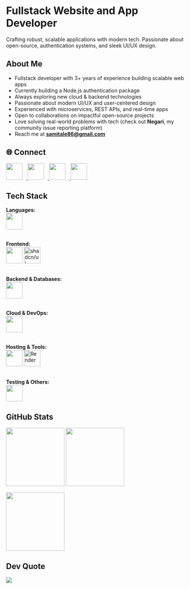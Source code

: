 <!-- Banner / Title -->
<h1 align="left">Fullstack Website and App Developer</h1>
<p align="left">
Crafting robust, scalable applications with modern tech. Passionate about open-source, authentication systems, and sleek UI/UX design.
</p>


## About Me
- Fullstack developer with 3+ years of experience building scalable web apps  
- Currently building a Node.js authentication package  
- Always exploring new cloud & backend technologies  
- Passionate about modern UI/UX and user-centered design  
- Experienced with microservices, REST APIs, and real-time apps  
- Open to collaborations on impactful open-source projects  
- Love solving real-world problems with tech (check out **Negari**, my community issue reporting platform)  
- Reach me at **samitale86@gmail.com**



## 🌐 Connect  
<p align="left">
  <a href="https://www.linkedin.com/in/samiux855/">
    <img src="https://skillicons.dev/icons?i=linkedin" width="45" style="margin-right:10px;" />
  </a>
  <a href="mailto:samitale86@gmail.com">
    <img src="https://skillicons.dev/icons?i=gmail" width="45" style="margin-right:10px;" />
  </a>
  <a href="https://x.com/yourhandle">
    <img src="https://skillicons.dev/icons?i=twitter" width="45" style="margin-right:10px;" />
  </a>
  <a href="https://dev.to/yourhandle">
    <img src="https://skillicons.dev/icons?i=devto" width="45" style="margin-right:10px;" />
  </a>
</p>



## Tech Stack

<p align="left">

  <!-- Languages -->
  <b>Languages:</b><br/>
  <img src="https://skillicons.dev/icons?i=js,ts,python,java,cpp,c,php" height="45" />
  <br/><br/>

  <!-- Frontend -->
  <b>Frontend:</b><br/>
  <img src="https://skillicons.dev/icons?i=react,nextjs,redux,tailwind,bootstrap,materialui,sass,html,css" height="45" />
  <img src="https://ui.shadcn.com/apple-touch-icon.png" alt="shadcn/ui" height="45" />
  <br/><br/>

  <!-- Backend & DB -->
  <b>Backend & Databases:</b><br/>
  <img src="https://skillicons.dev/icons?i=nodejs,express,fastapi,nestjs,mongodb,mysql,postgres,prisma,docker,graphql" height="45" />
  <br/><br/>

  <!-- Cloud & DevOps -->
  <b>Cloud & DevOps:</b><br/>
  <img src="https://skillicons.dev/icons?i=aws,gcp,azure,heroku,kubernetes" height="45" />
  <br/><br/>

  <!-- Hosting & Tools -->
  <b>Hosting & Tools:</b><br/>
  <img src="https://skillicons.dev/icons?i=vercel,netlify,firebase,supabase,git,github,gitlab,bitbucket,postman" height="45" />
    <img src="https://upload.wikimedia.org/wikipedia/commons/e/e7/Render_logo.svg" alt="Render" height="45" style="margin-right:10px;" />
  <br/><br/>

  <!-- Testing & Others -->
  <b>Testing & Others:</b><br/>
  <img src="https://skillicons.dev/icons?i=jest,vitest,figma,linux,vscode" height="45" />
</p>





## GitHub Stats
<p align="left">
  <img src="https://github-readme-stats.vercel.app/api?username=sami855-ux&theme=tokyonight&hide_border=true&include_all_commits=true&count_private=true" height="160" />
  <img src="https://streak-stats.demolab.com/?user=sami855-ux&theme=tokyonight&hide_border=true" height="160" />
</p>

<p align="left">
  <img src="https://github-readme-stats.vercel.app/api/top-langs/?username=sami855-ux&theme=tokyonight&hide_border=true&layout=compact" height="160"/>
</p>



## Dev Quote
<p align="left">
  <img src="https://quotes-github-readme.vercel.app/api?type=horizontal&theme=tokyonight" />
</p>



